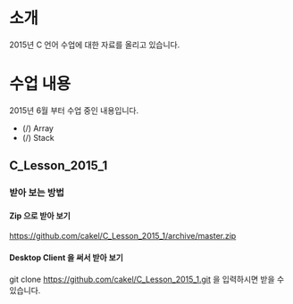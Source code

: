 # 소개
2015년 C 언어 수업에 대한 자료를 올리고 있습니다.

# 수업 내용
2015년 6월 부터 수업 중인 내용입니다.

* (/) Array
* (/) Stack

## C\_Lesson\_2015\_1
### 받아 보는 방법
#### Zip 으로 받아 보기
https://github.com/cakel/C_Lesson_2015_1/archive/master.zip
#### Desktop Client 을 써서 받아 보기
git clone https://github.com/cakel/C_Lesson_2015_1.git 을 입력하시면 받을 수 있습니다.

